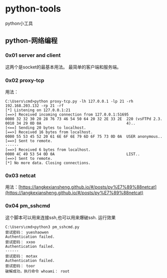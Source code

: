 # python-tools
python小工具
## python-网络编程

### 0x01 server and client
这两个是socket的最基本用法。
最简单的客户端和服务端。

### 0x02 proxy-tcp
用法：
```
C:\Users\cmd>python proxy-tcp.py -lh 127.0.0.1 -lp 21 -rh 192.168.203.132 -rp 21 -rf
[*] Listening on 127.0.0.1:21
[==>] Received incoming connection from 127.0.0.1:51695
0000 32 32 30 20 28 76 73 46 54 50 64 20 32 2E 33 2E  220 (vsFTPd 2.3.
0010 34 29 0D 0A                                      4)..
[<==] Sending 20 bytes to localhost.
[==>] Received 16 bytes from localhost.
0000 55 53 45 52 20 61 6E 6F 6E 79 6D 6F 75 73 0D 0A  USER anonymous..
[==>] Sent to remote.
······
[==>] Received 6 bytes from localhost.
0000 4C 49 53 54 0D 0A                                LIST..
[==>] Sent to remote.
[*] No more data. Closing connections.
```
### 0x03 netcat
用法：[https://langkexiansheng.github.io/#/posts/py%E7%89%88netcat](https://langkexiansheng.github.io/#/posts/py%E7%89%88netcat)

### 0x04 pm_sshcmd
这个脚本可以用来连接ssh,也可以用来爆破ssh.
运行效果
```
C:\Users\cmd>python3 pm_sshcmd.py
尝试密码： yueshaowen
Authentication failed.
尝试密码： xxoo
Authentication failed.
······
尝试密码： motax
Authentication failed.
尝试密码： toor
破解成功，执行命令 whoami： root
```
